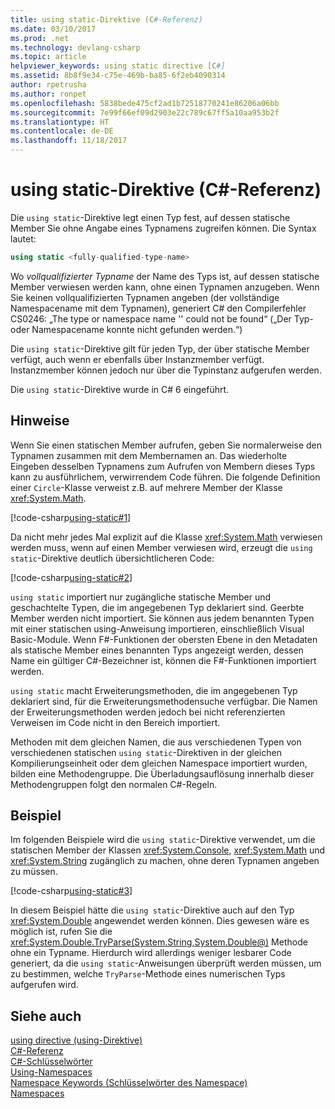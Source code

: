 ```yaml
---
title: using static-Direktive (C#-Referenz)
ms.date: 03/10/2017
ms.prod: .net
ms.technology: devlang-csharp
ms.topic: article
helpviewer_keywords: using static directive [C#]
ms.assetid: 8b8f9e34-c75e-469b-ba85-6f2eb4090314
author: rpetrusha
ms.author: ronpet
ms.openlocfilehash: 5838bede475cf2ad1b72518770241e86206a06bb
ms.sourcegitcommit: 7e99f66ef09d2903e22c789c67ff5a10aa953b2f
ms.translationtype: HT
ms.contentlocale: de-DE
ms.lasthandoff: 11/18/2017
---
```

# <a name="using-static-directive-c-reference"></a>using static-Direktive (C#-Referenz)

Die `using static`-Direktive legt einen Typ fest, auf dessen statische Member Sie ohne Angabe eines Typnamens zugreifen können. Die Syntax lautet:

```csharp
using static <fully-qualified-type-name>
```

Wo *vollqualifizierter Typname* der Name des Typs ist, auf dessen statische Member verwiesen werden kann, ohne einen Typnamen anzugeben. Wenn Sie keinen vollqualifizierten Typnamen angeben (der vollständige Namespacename mit dem Typnamen), generiert C# den Compilerfehler CS0246: „The type or namespace name '<type-name>' could not be found“ („Der Typ- oder Namespacename <type-name> konnte nicht gefunden werden.“)

Die `using static`-Direktive gilt für jeden Typ, der über statische Member verfügt, auch wenn er ebenfalls über Instanzmember verfügt. Instanzmember können jedoch nur über die Typinstanz aufgerufen werden.

Die `using static`-Direktive wurde in C# 6 eingeführt.

## <a name="remarks"></a>Hinweise
 
Wenn Sie einen statischen Member aufrufen, geben Sie normalerweise den Typnamen zusammen mit dem Membernamen an. Das wiederholte Eingeben desselben Typnamens zum Aufrufen von Membern dieses Typs kann zu ausführlichem, verwirrendem Code führen. Die folgende Definition einer `Circle`-Klasse verweist z.B. auf mehrere Member der Klasse <xref:System.Math>.
  
[!code-csharp[using-static#1](../../../../samples/snippets/csharp/language-reference/keywords/using/using-static1.cs#1)]

Da nicht mehr jedes Mal explizit auf die Klasse <xref:System.Math> verwiesen werden muss, wenn auf einen Member verwiesen wird, erzeugt die `using static`-Direktive deutlich übersichtlicheren Code:

[!code-csharp[using-static#2](../../../../samples/snippets/csharp/language-reference/keywords/using/using-static2.cs#1)]

`using static` importiert nur zugängliche statische Member und geschachtelte Typen, die im angegebenen Typ deklariert sind.  Geerbte Member werden nicht importiert.  Sie können aus jedem benannten Typen mit einer statischen using-Anweisung importieren, einschließlich Visual Basic-Module.  Wenn F#-Funktionen der obersten Ebene in den Metadaten als statische Member eines benannten Typs angezeigt werden, dessen Name ein gültiger C#-Bezeichner ist, können die F#-Funktionen importiert werden.  
  
 `using static` macht Erweiterungsmethoden, die im angegebenen Typ deklariert sind, für die Erweiterungsmethodensuche verfügbar.  Die Namen der Erweiterungsmethoden werden jedoch bei nicht referenzierten Verweisen im Code nicht in den Bereich importiert.  
  
 Methoden mit dem gleichen Namen, die aus verschiedenen Typen von verschiedenen statischen `using static`-Direktiven in der gleichen Kompilierungseinheit oder dem gleichen Namespace importiert wurden, bilden eine Methodengruppe.  Die Überladungsauflösung innerhalb dieser Methodengruppen folgt den normalen C#-Regeln.  
  
## <a name="example"></a>Beispiel

Im folgenden Beispiele wird die `using static`-Direktive verwendet, um die statischen Member der Klassen <xref:System.Console>, <xref:System.Math> und <xref:System.String> zugänglich zu machen, ohne deren Typnamen angeben zu müssen.

[!code-csharp[using-static#3](../../../../samples/snippets/csharp/language-reference/keywords/using/using-static3.cs)]

In diesem Beispiel hätte die `using static`-Direktive auch auf den Typ <xref:System.Double> angewendet werden können. Dies gewesen wäre es möglich ist, rufen Sie die <xref:System.Double.TryParse(System.String,System.Double@)> Methode ohne ein Typname. Hierdurch wird allerdings weniger lesbarer Code generiert, da die `using static`-Anweisungen überprüft werden müssen, um zu bestimmen, welche `TryParse`-Methode eines numerischen Typs aufgerufen wird.

## <a name="see-also"></a>Siehe auch

[using directive (using-Direktive)](using-directive.md)   
[C#-Referenz](../../../csharp/language-reference/index.md)   
[C#-Schlüsselwörter](../../../csharp/language-reference/keywords/index.md)   
[Using-Namespaces](../../../csharp/programming-guide/namespaces/using-namespaces.md)   
[Namespace Keywords (Schlüsselwörter des Namespace)](../../../csharp/language-reference/keywords/namespace-keywords.md)   
[Namespaces](../../../csharp/programming-guide/namespaces/index.md)   
